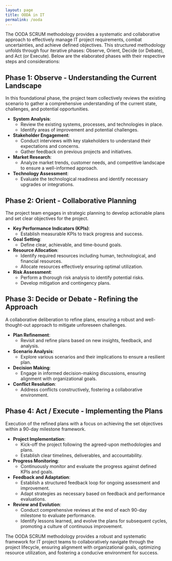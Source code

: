 ```yaml
---
layout: page
title: OODA in IT
permalink: /ooda
---
```


The OODA SCRUM methodology provides a systematic and collaborative approach to effectively manage IT project requirements, combat uncertainties, and achieve defined objectives. This structured methodology unfolds through four iterative phases: Observe, Orient, Decide (or Debate), and Act (or Execute). Below are the elaborated phases with their respective steps and considerations:

## Phase 1: Observe - Understanding the Current Landscape

In this foundational phase, the project team collectively reviews the existing scenario to gather a comprehensive understanding of the current state, challenges, and potential opportunities.

- **System Analysis**: 
  - Review the existing systems, processes, and technologies in place.
  - Identify areas of improvement and potential challenges.
- **Stakeholder Engagement**:
  - Conduct interviews with key stakeholders to understand their expectations and concerns.
  - Gather feedback on previous projects and initiatives.
- **Market Research**:
  - Analyze market trends, customer needs, and competitive landscape to ensure a well-informed approach.
- **Technology Assessment**:
  - Evaluate the technological readiness and identify necessary upgrades or integrations.

## Phase 2: Orient - Collaborative Planning

The project team engages in strategic planning to develop actionable plans and set clear objectives for the project.

- **Key Performance Indicators (KPIs)**:
  - Establish measurable KPIs to track progress and success.
- **Goal Setting**:
  - Define clear, achievable, and time-bound goals.
- **Resource Allocation**:
  - Identify required resources including human, technological, and financial resources.
  - Allocate resources effectively ensuring optimal utilization.
- **Risk Assessment**:
  - Perform a thorough risk analysis to identify potential risks.
  - Develop mitigation and contingency plans.

## Phase 3: Decide or Debate - Refining the Approach

A collaborative deliberation to refine plans, ensuring a robust and well-thought-out approach to mitigate unforeseen challenges.

- **Plan Refinement**:
  - Revisit and refine plans based on new insights, feedback, and analysis.
- **Scenario Analysis**:
  - Explore various scenarios and their implications to ensure a resilient plan.
- **Decision Making**:
  - Engage in informed decision-making discussions, ensuring alignment with organizational goals.
- **Conflict Resolution**:
  - Address conflicts constructively, fostering a collaborative environment.

## Phase 4: Act / Execute - Implementing the Plans

Execution of the refined plans with a focus on achieving the set objectives within a 90-day milestone framework.

- **Project Implementation**:
  - Kick-off the project following the agreed-upon methodologies and plans.
  - Establish clear timelines, deliverables, and accountability.
- **Progress Monitoring**:
  - Continuously monitor and evaluate the progress against defined KPIs and goals.
- **Feedback and Adaptation**:
  - Establish a structured feedback loop for ongoing assessment and improvement.
  - Adapt strategies as necessary based on feedback and performance evaluations.
- **Review and Evolution**:
  - Conduct comprehensive reviews at the end of each 90-day milestone to evaluate performance.
  - Identify lessons learned, and evolve the plans for subsequent cycles, promoting a culture of continuous improvement.

The OODA SCRUM methodology provides a robust and systematic framework for IT project teams to collaboratively navigate through the project lifecycle, ensuring alignment with organizational goals, optimizing resource utilization, and fostering a conducive environment for success.
